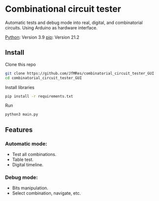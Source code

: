 # Combinational circuit tester

Automatic tests and debug mode into real, digital, and combinatorial circuits. Using Arduino as hardware interface.

[Python](https://https://www.python.org/): Version 3.9 
[pip](https://pip.pypa.io/): Version 21.2

## Install

Clone this repo
```bash
git clone https://github.com/JfMRes/combinatorial_circuit_tester_GUI
cd combinatorial_circuit_tester_GUI
```

Install libraries

```bash
pip install -r requirements.txt

```
Run
```bash
python3 main.py

```



## Features

### Automatic mode:
 
- Test all combinations.
- Table test.
- Digital timeline.

### Debug mode:

- Bits manipulation.
- Select combination, navigate, etc.

